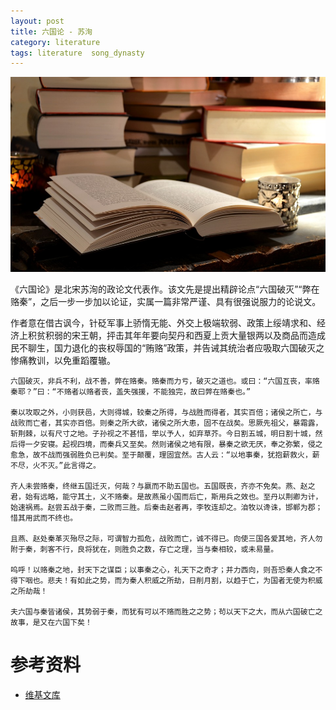 ```yaml
---
layout: post
title: 六国论 - 苏洵
category: literature
tags: literature  song_dynasty
---
```


![](/assets/img/literature.jpg)

《六国论》是北宋苏洵的政论文代表作。该文先是提出精辟论点“六国破灭”“弊在赂秦”，之后一步一步加以论证，实属一篇非常严谨、具有很强说服力的论说文。

作者意在借古讽今，针砭军事上骄惰无能、外交上极端软弱、政策上绥靖求和、经济上积贫积弱的宋王朝，抨击其年年要向契丹和西夏上贡大量银两以及商品而造成民不聊生，国力退化的丧权辱国的“贿赂”政策，并告诫其统治者应吸取六国破灭之惨痛教训，以免重蹈覆辙。

    六国破灭，非兵不利，战不善，弊在赂秦。赂秦而力亏，破灭之道也。或曰：“六国互丧，率赂秦耶？”曰：“不赂者以赂者丧，盖失强援，不能独完，故曰弊在赂秦也。”

    秦以攻取之外，小则获邑，大则得城，较秦之所得，与战胜而得者，其实百倍；诸侯之所亡，与战败而亡者，其实亦百倍。则秦之所大欲，诸侯之所大患，固不在战矣。思厥先祖父，暴霜露，斩荆棘，以有尺寸之地。子孙视之不甚惜，举以予人，如弃草芥。今日割五城，明日割十城，然后得一夕安寝。起视四境，而秦兵又至矣。然则诸侯之地有限，暴秦之欲无厌，奉之弥繁，侵之愈急，故不战而强弱胜负已判矣。至于颠覆，理固宜然。古人云：“以地事秦，犹抱薪救火，薪不尽，火不灭。”此言得之。

    齐人未尝赂秦，终继五国迁灭，何哉？与嬴而不助五国也。五国既丧，齐亦不免矣。燕、赵之君，始有远略，能守其土，义不赂秦。是故燕虽小国而后亡，斯用兵之效也。至丹以荆卿为计，始速祸焉。赵尝五战于秦，二败而三胜。后秦击赵者再，李牧连却之。洎牧以谗诛，邯郸为郡；惜其用武而不终也。

    且燕、赵处秦革灭殆尽之际，可谓智力孤危，战败而亡，诚不得已。向使三国各爱其地，齐人勿附于秦，刺客不行，良将犹在，则胜负之数，存亡之理，当与秦相较，或未易量。

    呜呼！以赂秦之地，封天下之谋臣；以事秦之心，礼天下之奇才；并力西向，则吾恐秦人食之不得下咽也。悲夫！有如此之势，而为秦人积威之所劫，日削月割，以趋于亡，为国者无使为积威之所劫哉！

    夫六国与秦皆诸侯，其势弱于秦，而犹有可以不赂而胜之之势；茍以天下之大，而从六国破亡之故事，是又在六国下矣！
    
    
# 参考资料

* [维基文库](https://zh.wikisource.org/zh-hans/%E5%85%AD%E5%9C%8B%E8%AB%96_(%E8%98%87%E6%B4%B5))
